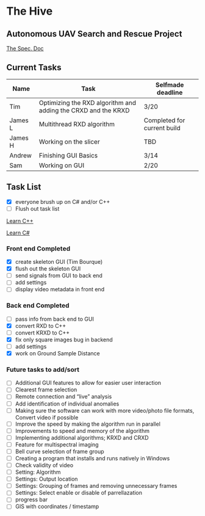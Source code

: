 # The Hive
## Autonomous UAV Search and Rescue Project

[The Spec. Doc](https://docs.google.com/document/d/1P7WHhIStPZlg40G0gDEU_NLqLtBaFG7JJOGIgDq67hg/edit)

## Current Tasks
| Name | Task | Selfmade deadline |
|---|---|---|
| Tim | Optimizing the RXD algorithm and adding the CRXD and the KRXD | 3/20 |
| James L | Multithread RXD algorithm | Completed for current build |
| James H | Working on the slicer | TBD |
| Andrew | Finishing GUI Basics | 3/14 |
| Sam | Working on GUI | 2/20|



## Task List

- [X] everyone brush up on C# and/or C++
- [ ] Flush out task list

[Learn C++](https://www.w3schools.com/cpp/default.asp)

[Learn C#](https://www.w3schools.com/cs/index.php)

### Front end Completed
- [X] create skeleton GUI (Tim Bourque)
- [X] flush out the skeleton GUI
- [ ] send signals from GUI to back end
- [ ] add settings
- [ ] display video metadata in front end

### Back end Completed
- [ ] pass info from back end to GUI
- [X] convert RXD to C++
- [ ] convert KRXD to C++
- [X] fix only square images bug in backend
- [ ] add settings
- [X] work on Ground Sample Distance

### Future tasks to add/sort
- [ ] Additional GUI features to allow for easier user interaction
- [ ] Clearest frame selection
- [ ] Remote connection and “live” analysis
- [ ] Add identification of individual anomalies
- [ ] Making sure the software can work with more video/photo file formats, Convert video if possible
- [ ] Improve the speed by making the algorithm run in parallel
- [ ] Improvements to speed and memory of the algorithm
- [ ] Implementing additional algorithms; KRXD and CRXD
- [ ] Feature for multispectral imaging
- [ ] Bell curve selection of frame group
- [ ] Creating a program that installs and runs natively in Windows
- [ ] Check validity of video
- [ ] Setting: Algorithm
- [ ] Settings: Output location
- [ ] Settings: Grouping of frames and removing unnecessary frames
- [ ] Settings: Select enable or disable of parrellazation
- [ ] progress bar
- [ ] GIS with coordinates / timestamp
